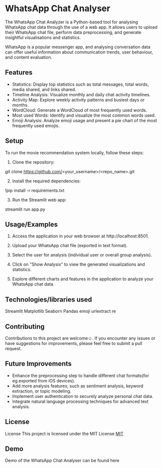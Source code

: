 # WhatsApp Chat Analyser

The WhatsApp Chat Analyzer is a Python-based tool for analysing WhatsApp chat data through the use of a web app. It allows users to upload their WhatsApp chat file, perform data preprocessing, and generate insightful visualisations and statistics.

WhatsApp is a popular messenger app, and analysing conversation data can offer useful information about communication trends, user behaviour, and content evaluation.
## Features

- Statistics: Display top statistics such as total messages, total words, media shared, and links shared.
- Timeline Analysis: Visualize monthly and daily chat activity timelines.
- Activity Map: Explore weekly activity patterns and busiest days or months.
- WordCloud: Generate a WordCloud of most frequently used words.
- Most used Words: Identify and visualize the most common words used.
- Emoji Analysis: Analyze emoji usage and present a pie chart of the most frequently used emojis.
## Setup

To run the movie recommendation system locally, follow these steps:

1. Clone the repository:

git clone https://github.com/<your_username>/<repo_name>.git

2. Install the required dependencies:

!pip install -r requirements.txt

3. Run the Streamlit web app:

streamlit run app.py
## Usage/Examples

1. Access the application in your web browser at http://localhost:8501.

2. Upload your WhatsApp chat file (exported in text format).

3. Select the user for analysis (individual user or overall group analysis).

4. Click on "Show Analysis" to view the generated visualizations and statistics.

5. Explore different charts and features in the application to analyze your WhatsApp chat data.


## Technologies/libraries used

Streamlit
Matplotlib
Seaborn
Pandas
emoji
urlextract
re


## Contributing

Contributions to this project are welcome☺. If you encounter any issues or have suggestions for improvements, please feel free to submit a pull request.


## Future Improvements

- Enhance the preprocessing step to handle different chat formats(for eg.exported from iOS devices).
- Add more analysis features, such as sentiment analysis, keyword extraction, or topic modeling.
- Implement user authentication to securely analyze personal chat data.
- Integrate natural language processing techniques for advanced text analysis.
## License

License
This project is licensed under the MIT License [MIT](https://choosealicense.com/licenses/mit/)


## Demo

Demo of the WhatsApp Chat Analyser can be found here

